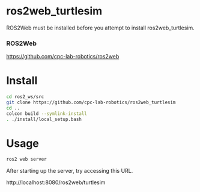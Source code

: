 # ros2web_turtlesim


ROS2Web must be installed before you attempt to install ros2web_turtlesim.

### ROS2Web
https://github.com/cpc-lab-robotics/ros2web


# Install
```zsh
cd ros2_ws/src
git clone https://github.com/cpc-lab-robotics/ros2web_turtlesim
cd ..
colcon build --symlink-install
. ./install/local_setup.bash
```

# Usage

```zsh
ros2 web server
```

After starting up the server, try accessing this URL.

http://localhost:8080/ros2web/turtlesim